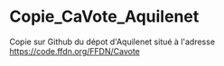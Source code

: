 Copie_CaVote_Aquilenet
======================

Copie sur Github du dépot d'Aquilenet situé à l'adresse https://code.ffdn.org/FFDN/Cavote
